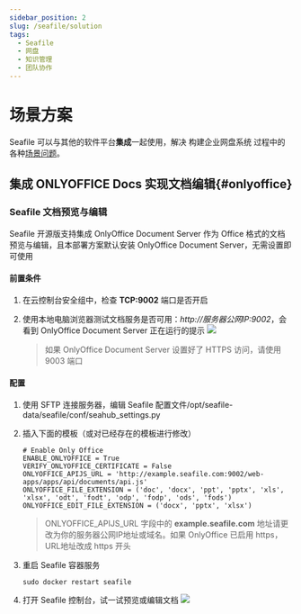 ```yaml
---
sidebar_position: 2
slug: /seafile/solution
tags:
  - Seafile
  - 网盘
  - 知识管理
  - 团队协作
---
```


# 场景方案

Seafile 可以与其他的软件平台**集成**一起使用，解决 构建企业网盘系统 过程中的各种[场景问题](#)。

## 集成 ONLYOFFICE Docs 实现文档编辑{#onlyoffice}

### Seafile 文档预览与编辑

Seafile 开源版支持集成 OnlyOffice Document Server 作为 Office 格式的文档预览与编辑，且本部署方案默认安装 OnlyOffice Document Server，无需设置即可使用

#### 前置条件

1. 在云控制台安全组中，检查 **TCP:9002** 端口是否开启
2. 使用本地电脑浏览器测试文档服务是否可用：*http://服务器公网IP:9002*，会看到 OnlyOffice Document Server 正在运行的提示 
   ![](https://libs.websoft9.com/Websoft9/DocsPicture/zh/onlyoffice/onlyoffice-dkisrunning-websoft9.png)
   
   > 如果 OnlyOffice Document Server 设置好了 HTTPS 访问，请使用 9003 端口

#### 配置

1. 使用 SFTP 连接服务器，编辑 Seafile 配置文件/opt/seafile-data/seafile/conf/seahub_settings.py
2. 插入下面的模板（或对已经存在的模板进行修改）
   ```
   # Enable Only Office
   ENABLE_ONLYOFFICE = True
   VERIFY_ONLYOFFICE_CERTIFICATE = False
   ONLYOFFICE_APIJS_URL = 'http://example.seafile.com:9002/web-apps/apps/api/documents/api.js'
   ONLYOFFICE_FILE_EXTENSION = ('doc', 'docx', 'ppt', 'pptx', 'xls', 'xlsx', 'odt', 'fodt', 'odp', 'fodp', 'ods', 'fods')
   ONLYOFFICE_EDIT_FILE_EXTENSION = ('docx', 'pptx', 'xlsx')
   ```
   > ONLYOFFICE_APIJS_URL 字段中的 **example.seafile.com** 地址请更改为你的服务器公网IP地址或域名。如果 OnlyOffice 已启用 https，URL地址改成 https 开头

3. 重启 Seafile 容器服务
   ```
   sudo docker restart seafile
   ```

4. 打开 Seafile 控制台，试一试预览或编辑文档
   ![](https://libs.websoft9.com/Websoft9/DocsPicture/zh/seafile/seafile-onlyofficepr-websoft9.png)